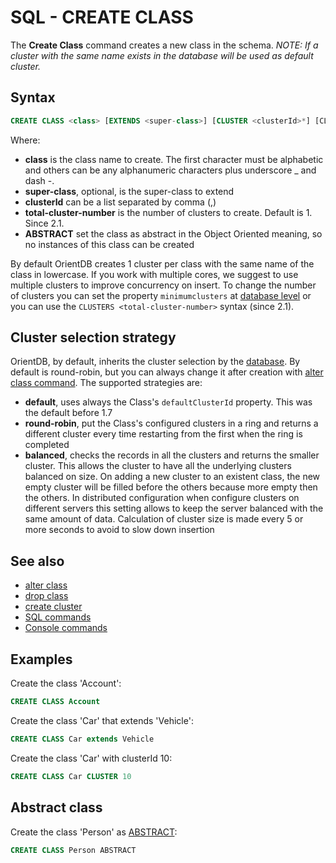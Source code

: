 # SQL - CREATE CLASS

The **Create Class** command creates a new class in the schema. *NOTE: If a cluster with the same name exists in the database will be used as default cluster.*

## Syntax

```sql
CREATE CLASS <class> [EXTENDS <super-class>] [CLUSTER <clusterId>*] [CLUSTERS <total-cluster-number>] [ABSTRACT]
```

Where:
- **class** is the class name to create. The first character must be alphabetic and others can be any alphanumeric characters plus underscore _ and dash -.
- **super-class**, optional, is the super-class to extend
- **clusterId** can be a list separated by comma (,)
- **total-cluster-number** is the number of clusters to create. Default is 1. Since 2.1.
- **ABSTRACT** set the class as abstract in the Object Oriented meaning, so no instances of this class can be created

By default OrientDB creates 1 cluster per class with the same name of the class in lowercase. If you work with multiple cores, we suggest to use multiple clusters to improve concurrency on insert. To change the number of clusters you can set the property ```minimumclusters``` at [database level](SQL-Alter-Database.md) or you can use the `CLUSTERS <total-cluster-number>` syntax (since 2.1).

## Cluster selection strategy
OrientDB, by default, inherits the cluster selection by the [database](SQL-Alter-Database.md). By default is round-robin, but you can always change it after creation with [alter class command](SQL-Alter-Class.md). The supported strategies are:
- **default**, uses always the Class's ```defaultClusterId``` property. This was the default before 1.7
- **round-robin**, put the Class's configured clusters in a ring and returns a different cluster every time restarting from the first when the ring is completed
- **balanced**, checks the records in all the clusters and returns the smaller cluster. This allows the cluster to have all the underlying clusters balanced on size. On adding a new cluster to an existent class, the new empty cluster will be filled before the others because more empty then the others. In distributed configuration when configure clusters on different servers this setting allows to keep the server balanced with the same amount of data. Calculation of cluster size is made every 5 or more seconds to avoid to slow down insertion

## See also
- [alter class](SQL-Alter-Class.md)
- [drop class](SQL-Drop-Class.md)
- [create cluster](SQL-Create-Cluster.md)
- [SQL commands](SQL.md)
- [Console commands](Console-Commands.md)

## Examples

Create the class 'Account':
```sql
CREATE CLASS Account
```

Create the class 'Car' that extends 'Vehicle':
```sql
CREATE CLASS Car extends Vehicle
```

Create the class 'Car' with clusterId 10:
```sql
CREATE CLASS Car CLUSTER 10
```

## Abstract class

Create the class 'Person' as [ABSTRACT](Concepts.md#abstract-class):
```sql
CREATE CLASS Person ABSTRACT
```
